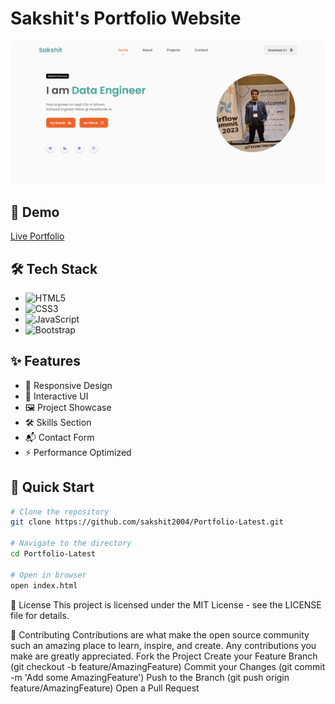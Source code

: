 # Sakshit's Portfolio Website

![Portfolio Preview](https://raw.githubusercontent.com/sakshit2004/Portfolio-Latest/refs/heads/main/SakshitPortfolio.png)

## 🚀 Demo

[Live Portfolio](https://sakshit2004.github.io/Portfolio-Latest/)

## 🛠️ Tech Stack

- ![HTML5](https://img.shields.io/badge/-HTML5-E34F26?style=flat-square&logo=html5&logoColor=white)
- ![CSS3](https://img.shields.io/badge/-CSS3-1572B6?style=flat-square&logo=css3)
- ![JavaScript](https://img.shields.io/badge/-JavaScript-black?style=flat-square&logo=javascript)
- ![Bootstrap](https://img.shields.io/badge/-Bootstrap-563D7C?style=flat-square&logo=bootstrap)

## ✨ Features

- 📱 Responsive Design
- 🎨 Interactive UI
- 🖼️ Project Showcase
- 🛠️ Skills Section
- 📬 Contact Form
- ⚡ Performance Optimized

## 🚀 Quick Start

```bash
# Clone the repository
git clone https://github.com/sakshit2004/Portfolio-Latest.git

# Navigate to the directory
cd Portfolio-Latest

# Open in browser
open index.html

```
📄 License
This project is licensed under the MIT License - see the LICENSE file for details.


🤝 Contributing
Contributions are what make the open source community such an amazing place to learn, inspire, and create. Any contributions you make are greatly appreciated.
Fork the Project
Create your Feature Branch (git checkout -b feature/AmazingFeature)
Commit your Changes (git commit -m 'Add some AmazingFeature')
Push to the Branch (git push origin feature/AmazingFeature)
Open a Pull Request
